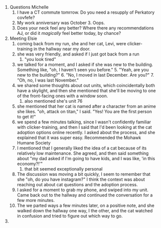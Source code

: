 1. Questions Michelle
	1. I have a CT commute tomrrow. Do you need a resupply of Perkatory covfefe?
	2. My work anniversary was October 3. Oops.
	3. Does your neck feel any better? Where there any recommendations AJ, or did it *magically* feel better today, by chance?
2. Meeting Elsie
	1. coming back from my run, she and her cat, Levi, were clicker-training in the hallway near my door.
	2. she was very friendly, and asked if I just got back from a run
		1. "you look tired"
	4. we talked for a moment, and I asked if she was new to the building. Something like, "oh, I haven't seen you before."
		5. "Yeah, are you new to the building?"
		6. "No, I moved in last December. Are you?" 
		7. "Oh, no, I was last November."
	6. we shared some thoughts about out units, which coincidentally both have a skylight, and then she mentioned that she'll be moving to one of the front-facing ones with a window soon.
		1. also mentioned she's unit 76
	7. she mentioned that her cat is named after a character from an anime she likes. "oh, attack on titan," I said. "Yes! You are the first person to get it!"
	8. we spend a few minutes talking, since I wasn't confidently familiar with clicker-training, and then I said that I'd been looking at the cat adoption options online recently. I asked about the process, and she explained that it was super easy. Recommended the Mohawk Humane Society
	9. I mentioned that I generally liked the idea of a cat because of its relatively low maintenance. She agreed, and then said something about "my dad asked if I'm going to have kids, and I was like, 'in this economy?!'"
		1. that bit seemed exceptionally personal
	10. The discussion was moving a bit quickly, I seem to remember that she "oh, do you have instagram?" I think the context was about reaching out about cat questions and the adoption process. 
	11. I asked for a moment to grab my phone, and swiped into my unit. Came back out to the hallway and continued the conversation for a few more minutes. 
	12. The we parted ways a few minutes later, on a positive note, and she walked down the hallway one way, I the other, and the cat watched in confusion and tried to figure out which way to go.
3.